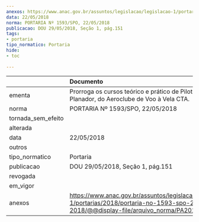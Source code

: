 ```yaml
---
anexos: https://www.anac.gov.br/assuntos/legislacao/legislacao-1/portarias/2018/portaria-no-1593-spo-22-05-2018/@@display-file/arquivo_norma/PA2018-1593.pdf
data: 22/05/2018
norma: PORTARIA Nº 1593/SPO, 22/05/2018
publicacao: DOU 29/05/2018, Seção 1, pág.151
tags:
- portaria
tipo_normatico: Portaria
hide: 
- toc 
 
---
```


|                    | Documento                                                                                                                                            |
|:-------------------|:-----------------------------------------------------------------------------------------------------------------------------------------------------|
| ementa             | Prorroga os cursos teórico e prático de Piloto de Planador, do Aeroclube de Voo à Vela CTA.                                                          |
| norma              | PORTARIA Nº 1593/SPO, 22/05/2018                                                                                                                     |
| tornada_sem_efeito |                                                                                                                                                      |
| alterada           |                                                                                                                                                      |
| data               | 22/05/2018                                                                                                                                           |
| outros             |                                                                                                                                                      |
| tipo_normatico     | Portaria                                                                                                                                             |
| publicacao         | DOU 29/05/2018, Seção 1, pág.151                                                                                                                     |
| revogada           |                                                                                                                                                      |
| em_vigor           |                                                                                                                                                      |
| anexos             | https://www.anac.gov.br/assuntos/legislacao/legislacao-1/portarias/2018/portaria-no-1593-spo-22-05-2018/@@display-file/arquivo_norma/PA2018-1593.pdf |